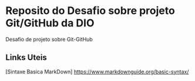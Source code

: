 # Reposito do Desafio sobre projeto Git/GitHub da DIO
Desafio de projeto sobre Git-GitHub

## Links Uteis
[Sintaxe Basica MarkDown] https://www.markdownguide.org/basic-syntax/
